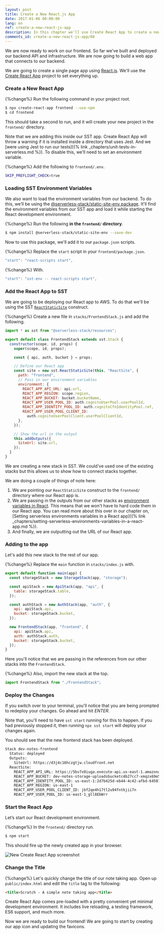 ```yaml
---
layout: post
title: Create a New React.js App
date: 2017-01-06 00:00:00
lang: en
ref: create-a-new-react-js-app
description: In this chapter we'll use Create React App to create a new React.js app. We'll be deploying our React app to AWS using the SST ReactStaticSite construct. It'll also load the environment variables from our serverless app.
comments_id: create-a-new-react-js-app/68
---
```


We are now ready to work on our frontend. So far we've built and deployed our backend API and infrastructure. We are now going to build a web app that connects to our backend.

We are going to create a single page app using [React.js](https://facebook.github.io/react/). We'll use the [Create React App](https://github.com/facebookincubator/create-react-app) project to set everything up.

### Create a New React App

{%change%} Run the following command in your project root.

``` bash
$ npx create-react-app frontend --use-npm
$ cd frontend
```

This should take a second to run, and it will create your new project in the `frontend/` directory.

Note that we are adding this inside our SST app. Create React App will throw a warning if it is installed inside a directory that uses Jest. And we [were using Jest to run our tests]({% link _chapters/unit-tests-in-serverless.md %}). To disable this, we’ll need to set an environment variable.

{%change%} Add the following to `frontend/.env`.

``` bash
SKIP_PREFLIGHT_CHECK=true
```

### Loading SST Environment Variables

We also want to load the environment variables from our backend. To do this, we’ll be using the [@serverless-stack/static-site-env package](https://www.npmjs.com/package/@serverless-stack/static-site-env). It'll find the environment variables from our SST app and load it while starting the React development environment.

{%change%} Run the following **in the `frontend/` directory**.

``` bash
$ npm install @serverless-stack/static-site-env --save-dev
```

Now to use this package, we'll add it to our `package.json` scripts.

{%change%} Replace the `start` script in your `frontend/package.json`.

```js
"start": "react-scripts start",
```

{%change%} With.

```js
"start": "sst-env -- react-scripts start",
```

### Add the React App to SST

We are going to be deploying our React app to AWS. To do that we'll be using the SST [`ReactStaticSite`](https://docs.serverless-stack.com/constructs/ReactStaticSite) construct.

{%change%} Create a new file in `stacks/FrontendStack.js` and add the following.

``` js
import * as sst from "@serverless-stack/resources";

export default class FrontendStack extends sst.Stack {
  constructor(scope, id, props) {
    super(scope, id, props);

    const { api, auth, bucket } = props;

    // Define our React app
    const site = new sst.ReactStaticSite(this, "ReactSite", {
      path: "frontend",
      // Pass in our environment variables
      environment: {
        REACT_APP_API_URL: api.url,
        REACT_APP_REGION: scope.region,
        REACT_APP_BUCKET: bucket.bucketName,
        REACT_APP_USER_POOL_ID: auth.cognitoUserPool.userPoolId,
        REACT_APP_IDENTITY_POOL_ID: auth.cognitoCfnIdentityPool.ref,
        REACT_APP_USER_POOL_CLIENT_ID:
          auth.cognitoUserPoolClient.userPoolClientId,
      },
    });

    // Show the url in the output
    this.addOutputs({
      SiteUrl: site.url,
    });
  }
}
```

We are creating a new stack in SST. We could've used one of the existing stacks but this allows us to show how to connect stacks together.

We are doing a couple of things of note here:

1. We are pointing our `ReactStaticSite` construct to the `frontend/` directory where our React app is.
2. We are passing in the outputs from our other stacks as [environment variables in React](https://create-react-app.dev/docs/adding-custom-environment-variables/). This means that we won't have to hard code them in our React app. You can read more about this over in our chapter on, [Setting serverless environments variables in a React app]({% link _chapters/setting-serverless-environments-variables-in-a-react-app.md %}).
3. And finally, we are outputting out the URL of our React app.

### Adding to the app

Let's add this new stack to the rest of our app.

{%change%} Replace the `main` function in `stacks/index.js` with.

``` js
export default function main(app) {
  const storageStack = new StorageStack(app, "storage");

  const apiStack = new ApiStack(app, "api", {
    table: storageStack.table,
  });

  const authStack = new AuthStack(app, "auth", {
    api: apiStack.api,
    bucket: storageStack.bucket,
  });

  new FrontendStack(app, "frontend", {
    api: apiStack.api,
    auth: authStack.auth,
    bucket: storageStack.bucket,
  });
}
```

Here you'll notice that we are passing in the references from our other stacks into the `FrontendStack`.

{%change%} Also, import the new stack at the top.

``` js
import FrontendStack from "./FrontendStack";
```

### Deploy the Changes

If you switch over to your terminal, you'll notice that you are being prompted to redeploy your changes. Go ahead and hit _ENTER_.

Note that, you'll need to have `sst start` running for this to happen. If you had previously stopped it, then running `npx sst start` will deploy your changes again.

You should see that the new frontend stack has been deployed.

``` bash
Stack dev-notes-frontend
  Status: deployed
  Outputs:
    SiteUrl: https://d3j4c16hczgtjw.cloudfront.net
  ReactSite:
    REACT_APP_API_URL: https://5bv7x0iuga.execute-api.us-east-1.amazonaws.com
    REACT_APP_BUCKET: dev-notes-storage-uploadsbucketc4b27cc7-xmqzx69e5bpt
    REACT_APP_IDENTITY_POOL_ID: us-east-1:2d7b425d-eb44-4c42-afbd-645018b37a27
    REACT_APP_REGION: us-east-1
    REACT_APP_USER_POOL_CLIENT_ID: jbf2qe4h17tl2u94fntkjii7n
    REACT_APP_USER_POOL_ID: us-east-1_gll8EbWrr
```

### Start the React App

Let’s start our React development environment.

{%change%} In the `frontend/` directory run.

``` bash
$ npm start
```

This should fire up the newly created app in your browser.

![New Create React App screenshot](/assets/new-create-react-app.png)

### Change the Title

{%change%} Let's quickly change the title of our note taking app. Open up `public/index.html` and edit the `title` tag to the following:

``` html
<title>Scratch - A simple note taking app</title>
```

Create React App comes pre-loaded with a pretty convenient yet minimal development environment. It includes live reloading, a testing framework, ES6 support, and much more.

Now we are ready to build our frontend! We are going to start by creating our app icon and updating the favicons.
